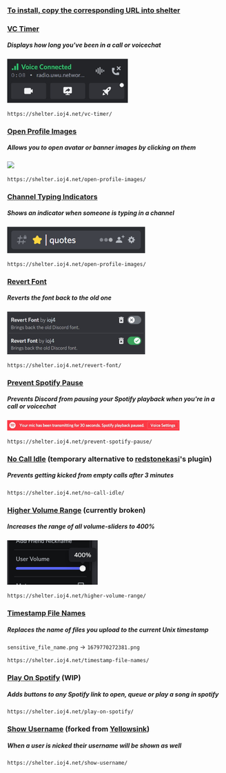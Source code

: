 ### <u><b>To install, copy the corresponding URL into <a href="https://github.com/uwu/shelter">shelter</a></b></u><br>

### [VC Timer](https://github.com/ioj4/shelter-plugins/tree/master/plugins/vc-timer/)

##### Displays how long you've been in a call or voicechat

<img src="static/vc-timer.jpg" width="280">

```
https://shelter.ioj4.net/vc-timer/
```

### [Open Profile Images](https://github.com/ioj4/shelter-plugins/tree/master/plugins/open-profile-images/)

##### Allows you to open avatar or banner images by clicking on them

<img src="static/open-profile-images.gif" width="320">

```
https://shelter.ioj4.net/open-profile-images/
```

### [Channel Typing Indicators](https://github.com/ioj4/shelter-plugins/tree/master/plugins/channel-typing-indicators/)

##### Shows an indicator when someone is typing in a channel

<img src="static/channel-typing-indicators.gif" width="320">

```
https://shelter.ioj4.net/open-profile-images/
```

### [Revert Font](https://github.com/ioj4/shelter-plugins/tree/master/plugins/revert-font/)

##### Reverts the font back to the old one

<img src="static/revert-font.jpg" width="320">

```
https://shelter.ioj4.net/revert-font/
```

### [Prevent Spotify Pause](https://github.com/ioj4/shelter-plugins/tree/master/plugins/prevent-spotify-pause/)

##### Prevents Discord from pausing your Spotify playback when you're in a call or voicechat

<img src="static/prevent-spotify-pause.jpg" height="24">

```
https://shelter.ioj4.net/prevent-spotify-pause/
```

### [No Call Idle](https://github.com/ioj4/shelter-plugins/tree/master/plugins/no-call-idle/) (temporary alternative to [redstonekasi](https://github.com/redstonekasi/shelter-plugins)'s plugin)

##### Prevents getting kicked from empty calls after 3 minutes

```
https://shelter.ioj4.net/no-call-idle/
```

### [Higher Volume Range](https://github.com/ioj4/shelter-plugins/tree/master/plugins/higher-volume-range) (currently broken)

##### Increases the range of all volume-sliders to 400%

<img src="static/higher-volume-range.jpg" width="210">

```
https://shelter.ioj4.net/higher-volume-range/
```

### [Timestamp File Names](https://github.com/ioj4/shelter-plugins/tree/master/plugins/timestamp-file-names/)

##### Replaces the name of files you upload to the current Unix timestamp

`sensitive_file_name.png` → `1679770272381.png`

```
https://shelter.ioj4.net/timestamp-file-names/
```

### [Play On Spotify](https://github.com/ioj4/shelter-plugins/tree/master/plugins/play-on-spotify/) (WIP)

##### Adds buttons to any Spotify link to open, queue or play a song in spotify

```
https://shelter.ioj4.net/play-on-spotify/
```

### [Show Username](https://github.com/ioj4/shelter-plugins/tree/master/plugins/show-username/) (forked from [Yellowsink](https://github.com/yellowsink/shelter-plugins))

##### When a user is nicked their username will be shown as well

```
https://shelter.ioj4.net/show-username/
```
